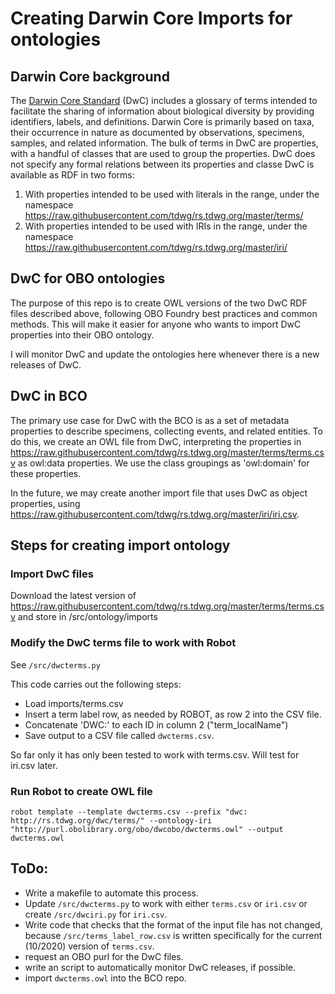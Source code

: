 # Creating Darwin Core Imports for ontologies

## Darwin Core background
The [Darwin Core Standard](https://www.tdwg.org/standards/dwc/) (DwC) includes a glossary of terms intended to facilitate the sharing of information about biological diversity by providing identifiers, labels, and definitions. Darwin Core is primarily based on taxa, their occurrence in nature as documented by observations, specimens, samples, and related information. The bulk of terms in DwC are properties, with a handful of classes that are used to group the properties. DwC does not specify any formal relations between its properties and classe DwC is available as RDF in two forms: 

1. With properties intended to be used with literals in the range, under the namespace https://raw.githubusercontent.com/tdwg/rs.tdwg.org/master/terms/
2. With properties intended to be used with IRIs in the range, under the namespace https://raw.githubusercontent.com/tdwg/rs.tdwg.org/master/iri/


## DwC for OBO ontologies
The purpose of this repo is to create OWL versions of the two DwC RDF files described above, following OBO Foundry best practices and common methods. This will make it easier for anyone who wants to import DwC properties into their OBO ontology. 

I will monitor DwC and update the ontologies here whenever there is a new releases of DwC.

## DwC in BCO

The primary use case for DwC with the BCO is as a set of metadata properties to describe specimens, collecting events, and related entities. To do this, we create an OWL file from DwC, interpreting the properties in https://raw.githubusercontent.com/tdwg/rs.tdwg.org/master/terms/terms.csv as owl:data properties. We use the class groupings as 'owl:domain' for these properties.

In the future, we may create another import file that uses DwC as object properties, using https://raw.githubusercontent.com/tdwg/rs.tdwg.org/master/iri/iri.csv. 

## Steps for creating import ontology

### Import DwC files

Download the latest version of https://raw.githubusercontent.com/tdwg/rs.tdwg.org/master/terms/terms.csv and store in /src/ontology/imports


### Modify the DwC terms file to work with Robot

See `/src/dwcterms.py`

This code carries out the following steps:
- Load imports/terms.csv
- Insert a term label row, as needed by ROBOT, as row 2 into the CSV file.
- Concatenate 'DWC:' to each ID in column 2 ("term_localName")
- Save output to a CSV file called `dwcterms.csv`.

So far only it has only been tested to work with terms.csv. Will test for iri.csv later.

### Run Robot to create OWL file

``robot template --template dwcterms.csv --prefix "dwc: http://rs.tdwg.org/dwc/terms/" --ontology-iri "http://purl.obolibrary.org/obo/dwcobo/dwcterms.owl" --output dwcterms.owl
  ``

## ToDo:

- Write a makefile to automate this process. 
- Update `/src/dwcterms.py` to work with either `terms.csv` or `iri.csv` or create `/src/dwciri.py` for `iri.csv`.
- Write code that checks that the format of the input file has not changed, because `/src/terms_label_row.csv` is written specifically for the current (10/2020) version of `terms.csv`.
- request an OBO purl for the DwC files.
- write an script to automatically monitor DwC releases, if possible.
- import `dwcterms.owl` into the BCO repo.
